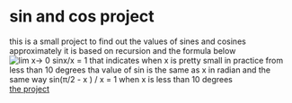 # sin and cos project
this is a small project to find out the values of sines and cosines approximately it is based on recursion and the formula below
![lim x-> 0 sinx/x = 1](https://encrypted-tbn0.gstatic.com/images?q=tbn:ANd9GcTw2_Tw3nhFdU0zWriNHhNLHTY-a2hscDqKSiRjFa9orRrzIfONYvp-VBb8gbk5FkQunhE&usqp=CAU)
that indicates when x is pretty small in practice from less than 10 degrees tha value of sin is the same as x in radian and the same way sin(π/2 - x ) / x = 1 when x is less than 10 degrees   
[the project](./recursive_sin_cos.py)
